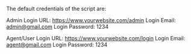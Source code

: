The default credentials of the script are:

Admin Login
URL: https://www.yourwebsite.com/admin
Login Email: admin@gmail.com
Login Password: 1234

Agent/User Login
URL: https://www.yourwebsite.com/login
Login Email: agent@gmail.com
Login Password: 1234